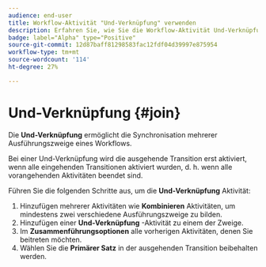 ```yaml
---
audience: end-user
title: Workflow-Aktivität "Und-Verknüpfung" verwenden
description: Erfahren Sie, wie Sie die Workflow-Aktivität Und-Verknüpfung verwenden.
badge: label="Alpha" type="Positive"
source-git-commit: 12d87baff81298583fac12fdf04d39997e875954
workflow-type: tm+mt
source-wordcount: '114'
ht-degree: 27%

---
```



# Und-Verknüpfung {#join}

Die **Und-Verknüpfung** ermöglicht die Synchronisation mehrerer Ausführungszweige eines Workflows.

Bei einer Und-Verknüpfung wird die ausgehende Transition erst aktiviert, wenn alle eingehenden Transitionen aktiviert wurden, d. h. wenn alle vorangehenden Aktivitäten beendet sind.

Führen Sie die folgenden Schritte aus, um die **Und-Verknüpfung** Aktivität:

1. Hinzufügen mehrerer Aktivitäten wie **Kombinieren** Aktivitäten, um mindestens zwei verschiedene Ausführungszweige zu bilden.
1. Hinzufügen einer **Und-Verknüpfung** -Aktivität zu einem der Zweige.
1. Im **Zusammenführungsoptionen** alle vorherigen Aktivitäten, denen Sie beitreten möchten.
1. Wählen Sie die **Primärer Satz** in der ausgehenden Transition beibehalten werden.
